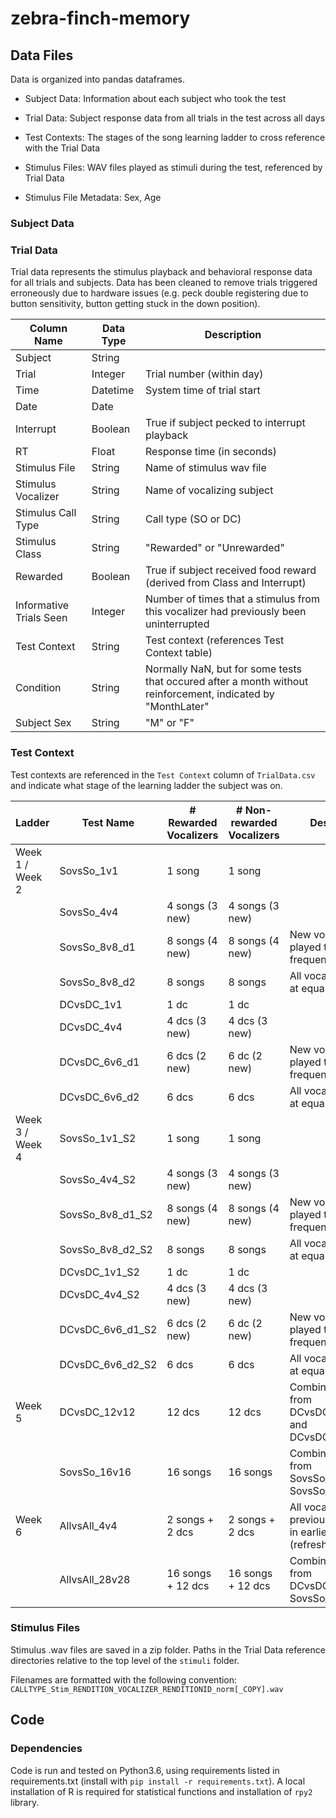 # zebra-finch-memory

## Data Files

Data is organized into pandas dataframes.

* Subject Data: Information about each subject who took the test

* Trial Data: Subject response data from all trials in the test across all days

* Test Contexts: The stages of the song learning ladder to cross reference with the Trial Data

* Stimulus Files: WAV files played as stimuli during the test, referenced by Trial Data

* Stimulus File Metadata: Sex, Age

### Subject Data

### Trial Data

Trial data represents the stimulus playback and behavioral response data for all trials and subjects. Data has been cleaned to remove trials triggered erroneously due to hardware issues (e.g. peck double registering due to button sensitivity, button getting stuck in the down position).

| Column Name | Data Type | Description |
|-------------|-----------|-------------|
|Subject      |String     |             |
|Trial        |Integer    |Trial number (within day) |
|Time         |Datetime   |System time of trial start|
|Date         |Date       |             |
|Interrupt    |Boolean    |True if subject pecked to interrupt playback|
|RT           |Float      |Response time (in seconds)|
|Stimulus File |String           |Name of stimulus wav file|
|Stimulus Vocalizer | String    | Name of vocalizing subject |
|Stimulus Call Type | String    | Call type (SO or DC) |
|Stimulus Class        |String     |"Rewarded" or "Unrewarded"|
|Rewarded     |Boolean    |True if subject received food reward (derived from Class and Interrupt)|
|Informative Trials Seen |Integer |Number of times that a stimulus from this vocalizer had previously been uninterrupted| 
|Test Context |String     | Test context (references Test Context table) |
|Condition    |String     | Normally NaN, but for some tests that occured after a month without reinforcement, indicated by "MonthLater" |
|Subject Sex    |String     | "M" or "F" |


### Test Context

Test contexts are referenced in the `Test Context` column of `TrialData.csv` and indicate what stage of the learning ladder the subject was on.

|Ladder| Test Name   |  # Rewarded Vocalizers |  # Non-rewarded Vocalizers  | Description |
|------|-------------|-----------|-------------|---|
|Week 1 / Week 2      |SovsSo_1v1       | 1 song | 1 song |  |
|      |SovsSo_4v4       | 4 songs (3 new) | 4 songs (3 new) | |
|      |SovsSo_8v8_d1    | 8 songs (4 new) | 8 songs (4 new) | New vocalizers played twice as frequently |
|      |SovsSo_8v8_d2    | 8 songs | 8 songs | All vocalizers played at equal frequency |
|      |DCvsDC_1v1       | 1 dc | 1 dc | |
|      |DCvsDC_4v4       | 4 dcs (3 new) | 4 dcs (3 new) | |
|      |DCvsDC_6v6_d1    | 6 dcs (2 new) | 6 dc (2 new) | New vocalizers played twice as frequently |
|      |DCvsDC_6v6_d2    | 6 dcs | 6 dcs | All vocalizers played at equal frequency |
|Week 3 / Week 4|SovsSo_1v1_S2       | 1 song | 1 song |  |
|      |SovsSo_4v4_S2       | 4 songs (3 new) | 4 songs (3 new) | |
|      |SovsSo_8v8_d1_S2    | 8 songs (4 new) | 8 songs (4 new) | New vocalizers played twice as frequently |
|      |SovsSo_8v8_d2_S2    | 8 songs | 8 songs | All vocalizers played at equal frequency |
|      |DCvsDC_1v1_S2       | 1 dc | 1 dc | |
|      |DCvsDC_4v4_S2       | 4 dcs (3 new) | 4 dcs (3 new) | |
|      |DCvsDC_6v6_d1_S2    | 6 dcs (2 new) | 6 dc (2 new) | New vocalizers played twice as frequently |
|      |DCvsDC_6v6_d2_S2    | 6 dcs | 6 dcs | All vocalizers played at equal frequency |
|Week 5|DCvsDC_12v12     | 12 dcs | 12 dcs | Combined stimuli from DCvsDC_6v6_d2 and DCvsDC_6v6_d2_S2 |
|      |SovsSo_16v16     | 16 songs | 16 songs | Combined stimuli from SovsSo_8v8_d2 and SovsSo_8v8_d2_S2 |
|Week 6|AllvsAll_4v4     | 2 songs + 2 dcs | 2 songs + 2 dcs | All vocalizers previously learned in earlier sets (refresher set) |
|      |AllvsAll_28v28     | 16 songs + 12 dcs | 16 songs + 12 dcs | Combined stimuli from DCvsDC_12v12 and SovsSo_16v16 |


### Stimulus Files

Stimulus .wav files are saved in a zip folder. Paths in the Trial Data reference directories relative to the top level of the `stimuli` folder.

Filenames are formatted with the following convention:
`CALLTYPE_Stim_RENDITION_VOCALIZER_RENDITIONID_norm[_COPY].wav`

## Code

### Dependencies

Code is run and tested on Python3.6, using requirements listed in requirements.txt (install with `pip install -r requirements.txt`). A local installation of R is required for statistical functions and installation of `rpy2` library.
